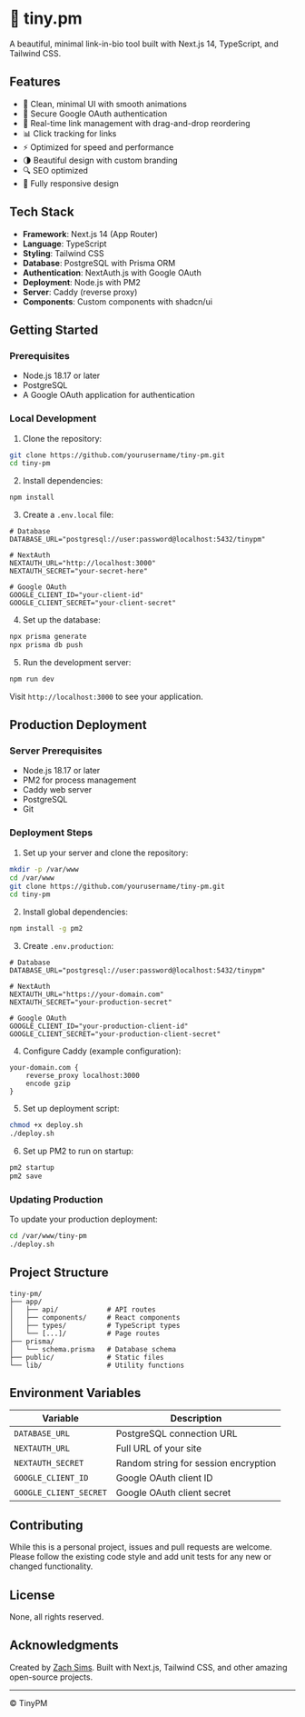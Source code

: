 # 🦢 tiny.pm

A beautiful, minimal link-in-bio tool built with Next.js 14, TypeScript, and Tailwind CSS.

## Features

- 🎨 Clean, minimal UI with smooth animations
- 🔐 Secure Google OAuth authentication
- 🔄 Real-time link management with drag-and-drop reordering
- 📊 Click tracking for links
- ⚡️ Optimized for speed and performance
- 🌗 Beautiful design with custom branding
- 🔍 SEO optimized
- 📱 Fully responsive design

## Tech Stack

- **Framework**: Next.js 14 (App Router)
- **Language**: TypeScript
- **Styling**: Tailwind CSS
- **Database**: PostgreSQL with Prisma ORM
- **Authentication**: NextAuth.js with Google OAuth
- **Deployment**: Node.js with PM2
- **Server**: Caddy (reverse proxy)
- **Components**: Custom components with shadcn/ui

## Getting Started

### Prerequisites

- Node.js 18.17 or later
- PostgreSQL
- A Google OAuth application for authentication

### Local Development

1. Clone the repository:
```bash
git clone https://github.com/yourusername/tiny-pm.git
cd tiny-pm
```

2. Install dependencies:
```bash
npm install
```

3. Create a `.env.local` file:
```env
# Database
DATABASE_URL="postgresql://user:password@localhost:5432/tinypm"

# NextAuth
NEXTAUTH_URL="http://localhost:3000"
NEXTAUTH_SECRET="your-secret-here"

# Google OAuth
GOOGLE_CLIENT_ID="your-client-id"
GOOGLE_CLIENT_SECRET="your-client-secret"
```

4. Set up the database:
```bash
npx prisma generate
npx prisma db push
```

5. Run the development server:
```bash
npm run dev
```

Visit `http://localhost:3000` to see your application.

## Production Deployment

### Server Prerequisites

- Node.js 18.17 or later
- PM2 for process management
- Caddy web server
- PostgreSQL
- Git

### Deployment Steps

1. Set up your server and clone the repository:
```bash
mkdir -p /var/www
cd /var/www
git clone https://github.com/yourusername/tiny-pm.git
cd tiny-pm
```

2. Install global dependencies:
```bash
npm install -g pm2
```

3. Create `.env.production`:
```env
# Database
DATABASE_URL="postgresql://user:password@localhost:5432/tinypm"

# NextAuth
NEXTAUTH_URL="https://your-domain.com"
NEXTAUTH_SECRET="your-production-secret"

# Google OAuth
GOOGLE_CLIENT_ID="your-production-client-id"
GOOGLE_CLIENT_SECRET="your-production-client-secret"
```

4. Configure Caddy (example configuration):
```caddyfile
your-domain.com {
    reverse_proxy localhost:3000
    encode gzip
}
```

5. Set up deployment script:
```bash
chmod +x deploy.sh
./deploy.sh
```

6. Set up PM2 to run on startup:
```bash
pm2 startup
pm2 save
```

### Updating Production

To update your production deployment:

```bash
cd /var/www/tiny-pm
./deploy.sh
```

## Project Structure

```
tiny-pm/
├── app/
│   ├── api/            # API routes
│   ├── components/     # React components
│   ├── types/          # TypeScript types
│   └── [...]/          # Page routes
├── prisma/
│   └── schema.prisma   # Database schema
├── public/             # Static files
└── lib/                # Utility functions
```

## Environment Variables

| Variable | Description |
|----------|-------------|
| `DATABASE_URL` | PostgreSQL connection URL |
| `NEXTAUTH_URL` | Full URL of your site |
| `NEXTAUTH_SECRET` | Random string for session encryption |
| `GOOGLE_CLIENT_ID` | Google OAuth client ID |
| `GOOGLE_CLIENT_SECRET` | Google OAuth client secret |

## Contributing

While this is a personal project, issues and pull requests are welcome. Please follow the existing code style and add unit tests for any new or changed functionality.

## License

None, all rights reserved.

## Acknowledgments

Created by [Zach Sims](https://zachsi.ms/). Built with Next.js, Tailwind CSS, and other amazing open-source projects.

---

© TinyPM